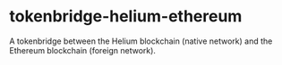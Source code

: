 # tokenbridge-helium-ethereum
A tokenbridge between the Helium blockchain (native network) and the Ethereum blockchain (foreign network).
